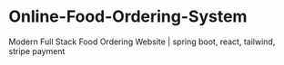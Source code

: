 # Online-Food-Ordering-System
Modern Full Stack Food Ordering Website | spring boot, react, tailwind, stripe payment
